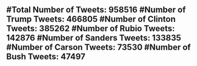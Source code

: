 #Total Number of Tweets: 958516 
#Number of Trump Tweets: 466805
#Number of Clinton Tweets: 385262
#Number of Rubio Tweets: 142876
#Number of Sanders Tweets: 133835
#Number of Carson Tweets: 73530
#Number of Bush Tweets: 47497
---
